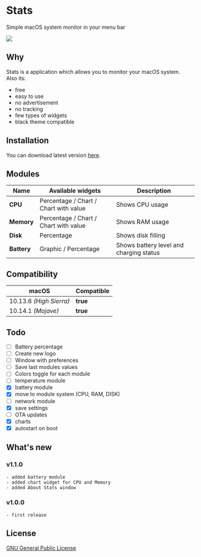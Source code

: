# Stats
Simple macOS system monitor in your menu bar

[<img src="https://serhiy.s3.eu-central-1.amazonaws.com/Github_repo/stats/widgets%3Fv1.1.0.png">](https://github.com/exelban/stats/releases)

## Why
Stats is a application which allows you to monitor your macOS system.  
Also its:

 - free
 - easy to use
 - no advertisement
 - no tracking
 - few types of widgets
 - black theme compatible

## Installation
You can download latest version [here](https://github.com/exelban/stats/releases).

## Modules

| Name | Available widgets | Description |
| --- | --- | --- |
| **CPU** | Percentage / Chart / Chart with value | Shows CPU usage |
| **Memory** | Percentage / Chart / Chart with value | Shows RAM usage |
| **Disk** | Percentage | Shows disk filling |
| **Battery** | Graphic / Percentage | Shows battery level and charging status |

## Compatibility
| macOS | Compatible |
| --- | --- |
| 10.13.6 *(High Sierra)* | **true** |
| 10.14.1 *(Mojave)* | **true** |

## Todo
 - [ ] Battery percentage
 - [ ] Create new logo
 - [ ] Window with preferences
 - [ ] Save last modules values
 - [ ] Colors toggle for each module
 - [ ] temperature module
 - [X] battery module
 - [X] move to module system (CPU, RAM, DISK)
 - [ ] network module
 - [X] save settings
 - [ ] OTA updates
 - [X] charts
 - [X] autostart on boot

## What's new

### v1.1.0
    - added battery module
    - added chart widget for CPU and Memory
    - added About Stats window

### v1.0.0
    - first release

## License
[GNU General Public License](https://github.com/exelban/stats/blob/master/LICENSE)

